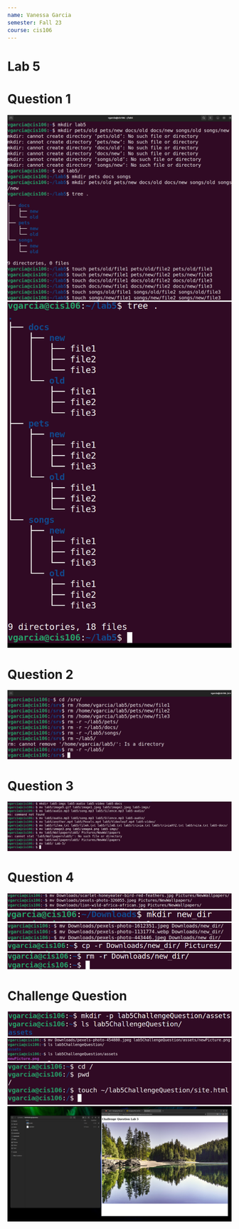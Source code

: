 ```yaml
---
name: Vanessa Garcia
semester: Fall 23
course: cis106
---
```

# Lab 5

# Question 1
![q1.1](q1.1.png)<br>
![q1.2](q1.2.png)<br>

# Question 2
![q2](q2.png)<br>

# Question 3
![q3](q3.png)<br>

# Question 4
![q4.1-2](q4.1-2.png)<br>
![q4.3.1](q4.3.1.png)<br>
![q4.3.2](q4.3.2.png)<br>
![q4.4](q4.4.png)<br>
![q4.5](q4.5.png)<br>

# Challenge Question
![cq1](CQ1.png)<br>
![cq2](CQ2.png)<br>
![cq3](CQ3.png)<br>
![cq4](CQ4.png)<br>




